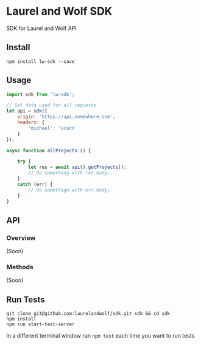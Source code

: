 # Laurel and Wolf SDK

SDK for Laurel and Wolf API

## Install

```
npm install lw-sdk --save
```

## Usage

```js
import sdk from 'lw-sdk';

// Set data used for all requests
let api = sdk({
	origin: 'https://api.somewhere.com',
	headers: {
		'michael': 'scarn'
	}
});

async function allProjects () {

	try {
		let res = await api().getProjects();
		// Do something with res.body;
	}
	catch (err) {
		// Do somethign with err.body;
	}
}

```

## API

### Overview

(Soon)

### Methods

(Soon)

## Run Tests

```
git clone git@github.com:laurelandwolf/sdk.git sdk && cd sdk
npm install
npm run start-test-server
```

In a different terminal window run `npm test` each time you want to run tests
